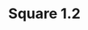 ---
title: Square 1.2
date: 
draft: false

# descripcion
description : Argolla de plata cierre bisagra

materials: Plata 925

color: Plateado

dimensions: 1,2cm diam

code: 01-11-0491

type: "Aros"

categories: []

price: $1.590,00

price_eftvo: $1.350,00

# Images
# first image will be shown in the product page
images:
  # - image: "images/path_to_image"
  # La ubicacion de las imagenes es imagenes/Aros/Aros.Argollas/01-11-0491-square-1.2
  - image: "./images/aros/argollas/01-11-0491_a.JPG"
---